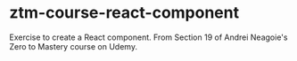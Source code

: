 # ztm-course-react-component
Exercise to create a React component. From Section 19 of Andrei Neagoie's Zero to Mastery course on Udemy.
